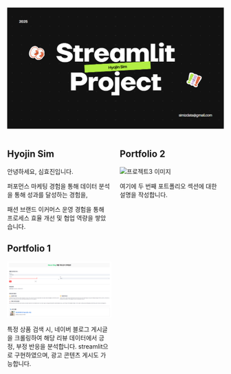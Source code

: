 
![메인 프로젝트 이미지](marketing.png)

<div style="display: flex; justify-content: space-between;">
<div style="width: 48%;">

## Hyojin Sim

안녕하세요, 심효진입니다.

퍼포먼스 마케팅 경험을 통해 데이터 분석을 통해 성과를 달성하는 경험을,

패션 브랜드 이커머스 운영 경험을 통해 프로세스 효율 개선 및 협업 역량을 쌓았습니다.


## Portfolio 1

![프로젝트2 이미지](subportfolio1.png)

특정 상품 검색 시, 네이버 블로그 게시글을 크롤링하여 해당 리뷰 데이터에서 긍정, 부정 반응을 분석합니다. 
streamlit으로 구현하였으며, 광고 콘텐츠 게시도 가능합니다.

</div>
<div style="width: 48%;">

## Portfolio 2

![프로젝트3 이미지](project3.png)

여기에 두 번째 포트폴리오 섹션에 대한 설명을 작성합니다.

</div>
</div>
